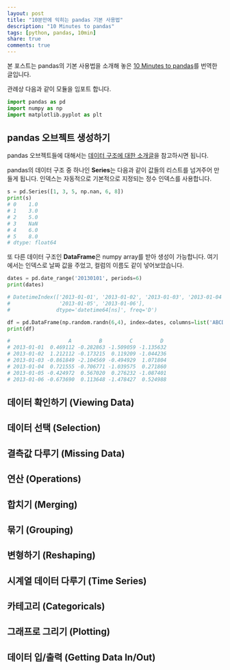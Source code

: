 ```yaml
---
layout: post
title: "10분만에 익히는 pandas 기본 사용법"
description: "10 Minutes to pandas"
tags: [python, pandas, 10min]
share: true
comments: true
---
```


본 포스트는 pandas의 기본 사용법을 소개해 놓은 [10 Minutes to pandas](https://pandas.pydata.org/pandas-docs/stable/10min.html)를 번역한 글입니다.


관례상 다음과 같이 모듈을 임포트 합니다.

```python
import pandas as pd
import numpy as np
import matplotlib.pyplot as plt
```

## pandas 오브젝트 생성하기

pandas 오브젝트들에 대해서는 [데이터 구조에 대한 소개글](https://pandas.pydata.org/pandas-docs/stable/dsintro.html#dsintro)을 참고하시면 됩니다.

pandas의 데이터 구조 중 하나인 **Series**는 다음과 같이 값들의 리스트를 넘겨주어 만들게 됩니다. 인덱스는 자동적으로 기본적으로 지정되는 정수 인덱스를 사용합니다.

```python
s = pd.Series([1, 3, 5, np.nan, 6, 8])
print(s)
# 0    1.0
# 1    3.0
# 2    5.0
# 3    NaN
# 4    6.0
# 5    8.0
# dtype: float64
```

또 다른 데이터 구조인 **DataFrame**은 numpy array를 받아 생성이 가능합니다. 여기에서는 인덱스로 날짜 값을 주었고, 컬럼의 이름도 같이 넣어보았습니다.

```python
dates = pd.date_range('20130101', periods=6)
print(dates)

# DatetimeIndex(['2013-01-01', '2013-01-02', '2013-01-03', '2013-01-04',
#                '2013-01-05', '2013-01-06'],
#               dtype='datetime64[ns]', freq='D')

df = pd.DataFrame(np.random.randn(6,4), index=dates, columns=list('ABCD'))
print(df)

#                   A         B         C         D
# 2013-01-01  0.469112 -0.282863 -1.509059 -1.135632
# 2013-01-02  1.212112 -0.173215  0.119209 -1.044236
# 2013-01-03 -0.861849 -2.104569 -0.494929  1.071804
# 2013-01-04  0.721555 -0.706771 -1.039575  0.271860
# 2013-01-05 -0.424972  0.567020  0.276232 -1.087401
# 2013-01-06 -0.673690  0.113648 -1.478427  0.524988
```


## 데이터 확인하기 (Viewing Data)



## 데이터 선택 (Selection)


## 결측값 다루기 (Missing Data)



## 연산 (Operations)




## 합치기 (Merging)




## 묶기 (Grouping)




## 변형하기 (Reshaping)




## 시계열 데이터 다루기 (Time Series)




## 카테고리 (Categoricals)




## 그래프로 그리기 (Plotting)




## 데이터 입/출력 (Getting Data In/Out)